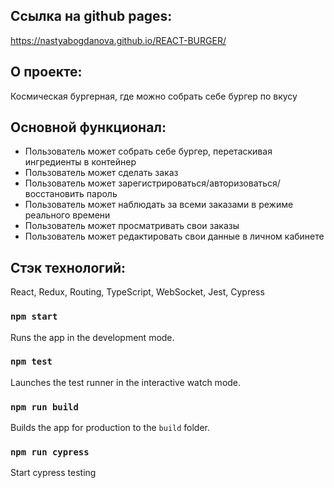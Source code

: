## Ссылка на github pages:
https://nastyabogdanova.github.io/REACT-BURGER/ 

## О проекте:
Космическая бургерная, где можно собрать себе бургер по вкусу

## Основной функционал: 
- Пользователь может собрать себе бургер, перетаскивая ингредиенты в контейнер
- Пользователь может сделать заказ
- Пользователь может зарегистрироваться/авторизоваться/восстановить пароль
- Пользователь может наблюдать за всеми заказами в режиме реального времени 
- Пользователь может просматривать свои заказы
- Пользователь может редактировать свои данные в личном кабинете

## Стэк технологий:
React, Redux, Routing, TypeScript, WebSocket, Jest, Cypress

### `npm start`

Runs the app in the development mode.

### `npm test`

Launches the test runner in the interactive watch mode.

### `npm run build`

Builds the app for production to the `build` folder.

### `npm run cypress`

Start cypress testing
